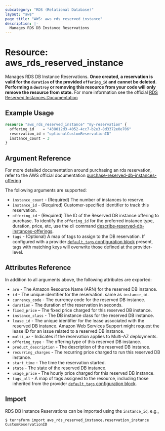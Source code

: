 ```yaml
---
subcategory: "RDS (Relational Database)"
layout: "aws"
page_title: "AWS: aws_rds_reserved_instance"
description: |-
  Manages RDS DB Instance Reservations
---
```


# Resource: aws_rds_reserved_instance

Manages RDS DB Instance Reservations. **Once created, a reservation is valid for the `duration` of the provided `offering_id` and cannot be deleted. Performing a `destroy` or removing this resource from your code will only remove the resource from state.** For more information see the official [RDS Reserved Instances Documentation](https://aws.amazon.com/rds/reserved-instances/)

## Example Usage

```terraform
resource "aws_rds_reserved_instance" "my-reservation" {
  offering_id    = "438012d3-4052-4cc7-b2e3-8d3372e0e706"
  reservation_id = "optionalCustomReservationID"
  instance_count = 3
}
```

## Argument Reference

For more detailed documentation around purchasing an rds reservation, refer to the AWS official documentation [purchase-reserved-db-instances-offering](https://docs.aws.amazon.com/cli/latest/reference/rds/purchase-reserved-db-instances-offering.html)

The following arguments are supported:

* `instance_count` - (Required) The number of instances to reserve.
* `instance_id` - (Required) Customer-specified identifier to track this reservation.
* `offering_id` - (Required) The ID of the Reserved DB instance offering to purchase. To identify the `offering_id` for the preferred instance type, duration, price, etc, use the cli command [describe-reserved-db-instances-offerings](https://docs.aws.amazon.com/cli/latest/reference/rds/describe-reserved-db-instances-offerings.html).
* `tags` - (Optional) A map of tags to assign to the DB reservation. If configured with a provider [`default_tags` configuration block](/docs/providers/aws/index.html#default_tags-configuration-block) present, tags with matching keys will overwrite those defined at the provider-level.

## Attributes Reference

In addition to all arguments above, the following attributes are exported:

* `arn` - The Amazon Resource Name (ARN) for the reserved DB instance.
* `id` - The unique identifier for the reservation. same as `instance_id`.
* `currency_code` - The currency code for the reserved DB instance.
* `duration` - The duration of the reservation in seconds.
* `fixed_price` – The fixed price charged for this reserved DB instance.
* `instance_class` - The DB instance class for the reserved DB instance.
* `lease_id` - The unique identifier for the lease associated with the reserved DB instance. Amazon Web Services Support might request the lease ID for an issue related to a reserved DB instance.
* `multi_az` - Indicates if the reservation applies to Multi-AZ deployments.
* `offering_type` - The offering type of this reserved DB instance.
* `product_description` - The description of the reserved DB instance.
* `recurring_charges` - The recurring price charged to run this reserved DB instance.
* `start_time` - The time the reservation started.
* `state` - The state of the reserved DB instance.
* `usage_price` - The hourly price charged for this reserved DB instance.
* `tags_all` - A map of tags assigned to the resource, including those inherited from the provider [`default_tags` configuration block](/docs/providers/aws/index.html#default_tags-configuration-block).

## Import

RDS DB Instance Reservations can be imported using the `instance_id`, e.g.,

```
$ terraform import aws_rds_reserved_instance.reservation_instance CustomReservationID
```
